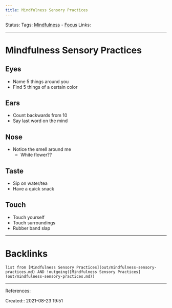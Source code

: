 ```yaml
---
title: Mindfulness Sensory Practices
---
```

Status: 
Tags: [Mindfulness](out/mindfulness.md) - [Focus](out/focus.md)
Links: 
___
# Mindfulness Sensory Practices
## Eyes
- Name 5 things around you
- Find 5 things of a certain color
## Ears
- Count backwards from 10
- Say last word on the mind
## Nose
- Notice the smell around me
	- White flower??
## Taste
- Sip on water/tea
- Have a quick snack
## Touch
- Touch yourself
- Touch surroundings
- Rubber band slap
___
# Backlinks
```dataview
list from [Mindfulness Sensory Practices](out/mindfulness-sensory-practices.md) AND !outgoing([Mindfulness Sensory Practices](out/mindfulness-sensory-practices.md))
```
___
References:

Created:: 2021-08-23 19:51